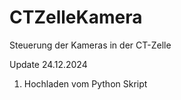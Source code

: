 # CTZelleKamera
Steuerung der Kameras in der CT-Zelle

Update 24.12.2024
1. Hochladen vom Python Skript
